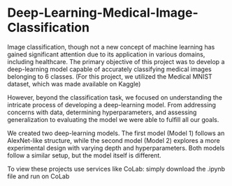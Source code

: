 # Deep-Learning-Medical-Image-Classification

Image classification, though not a new concept of machine learning has gained significant attention due to its application in various domains, including healthcare. The primary objective of this project was to develop a deep-learning model capable of accurately classifying medical images belonging to 6 classes. (For this project, we utilized the Medical MNIST dataset, which was made available on Kaggle)

However, beyond the classification task, we focused on understanding the intricate process of developing a deep-learning model. From addressing concerns with data, determining hyperparameters, and assessing generalization to evaluating the model we were able to fulfill all our goals. 

We created two deep-learning models. The first model (Model 1) follows an AlexNet-like structure, while the second model (Model 2) explores a more experimental design with varying depth and hyperparameters. Both models follow a similar setup, but the model itself is different.

To view these projects use services like CoLab: simply download the .ipynb file and run on CoLab


